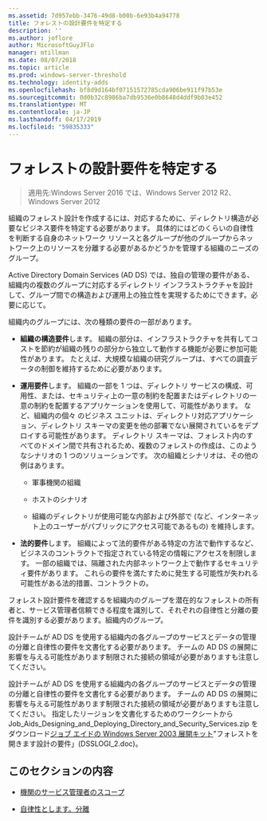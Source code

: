 ```yaml
---
ms.assetid: 7d957ebb-3476-49d8-b00b-6e93b4a94778
title: フォレストの設計要件を特定する
description: ''
ms.author: joflore
author: MicrosoftGuyJFlo
manager: mtillman
ms.date: 08/07/2018
ms.topic: article
ms.prod: windows-server-threshold
ms.technology: identity-adds
ms.openlocfilehash: bf8d9d164bf07151572785cda906be911f97b53e
ms.sourcegitcommit: 0d0b32c8986ba7db9536e0b8648d4ddf9b03e452
ms.translationtype: MT
ms.contentlocale: ja-JP
ms.lasthandoff: 04/17/2019
ms.locfileid: "59835333"
---
```

# <a name="identifying-forest-design-requirements"></a>フォレストの設計要件を特定する

>適用先:Windows Server 2016 では、Windows Server 2012 R2、Windows Server 2012

組織のフォレスト設計を作成するには、対応するために、ディレクトリ構造が必要なビジネス要件を特定する必要があります。 具体的にはどのくらいの自律性を判断する自身のネットワーク リソースと各グループが他のグループからネットワーク上のリソースを分離する必要があるかどうかを管理する組織のニーズのグループ。  
  
Active Directory Domain Services (AD DS) では、独自の管理の要件がある、組織内の複数のグループに対応するディレクトリ インフラストラクチャを設計して、グループ間での構造および運用上の独立性を実現するためにできます。必要に応じて。  
  
組織内のグループには、次の種類の要件の一部があります。  
  
-   **組織の構造要件**します。 組織の部分は、インフラストラクチャを共有してコストを節約が組織の残りの部分から独立して動作する機能が必要に参加可能性があります。 たとえば、大規模な組織の研究グループは、すべての調査データの制御を維持するために必要があります。  
  
-   **運用要件**します。 組織の一部を 1 つは、ディレクトリ サービスの構成、可用性、または、セキュリティ上の一意の制約を配置またはディレクトリの一意の制約を配置するアプリケーションを使用して、可能性があります。 など、組織内の個々 のビジネス ユニットは、ディレクトリ対応アプリケーション、ディレクトリ スキーマの変更を他の部署でない展開されているをデプロイする可能性があります。 ディレクトリ スキーマは、フォレスト内のすべてのドメイン間で共有されるため、複数のフォレストの作成は、このようなシナリオの 1 つのソリューションです。 次の組織とシナリオは、その他の例はあります。  
  
    -   軍事機関の組織  
  
    -   ホストのシナリオ  
  
    -   組織のディレクトリが使用可能な内部および外部で (など、インターネット上のユーザーがパブリックにアクセス可能であるもの) を維持します。  
  
-   **法的要件**します。 組織によって法的要件がある特定の方法で動作するなど、ビジネスのコントラクトで指定されている特定の情報にアクセスを制限します。 一部の組織では、隔離された内部ネットワーク上で動作するセキュリティ要件があります。 これらの要件を満たすために発生する可能性が失われる可能性がある法的措置、コントラクトの。  
  
フォレスト設計要件を確認するを組織内のグループを潜在的なフォレストの所有者と、サービス管理者信頼できる程度を識別して、それぞれの自律性と分離の要件を識別する必要があります。組織内のグループ。  
  
設計チームが AD DS を使用する組織内の各グループのサービスとデータの管理の分離と自律性の要件を文書化する必要があります。 チームの AD DS の展開に影響を与える可能性があります制限された接続の領域が必要がありますも注意してください。  
  
設計チームが AD DS を使用する組織内の各グループのサービスとデータの管理の分離と自律性の要件を文書化する必要があります。 チームの AD DS の展開に影響を与える可能性があります制限された接続の領域が必要がありますも注意してください。 指定したリージョンを文書化するためのワークシートから Job_Aids_Designing_and_Deploying_Directory_and_Security_Services.zip をダウンロード[ジョブ エイドの Windows Server 2003 展開キット](https://go.microsoft.com/fwlink/?LinkID=102558)"フォレストを開きます設計の要件」(DSSLOGI_2.doc)。  
  
## <a name="in-this-section"></a>このセクションの内容  
  
-   [機関のサービス管理者のスコープ](../../ad-ds/plan/Service-Administrator-Scope-of-Authority.md)  
  
-   [自律性とします。分離](../../ad-ds/plan/Autonomy-vs.-Isolation.md)  
